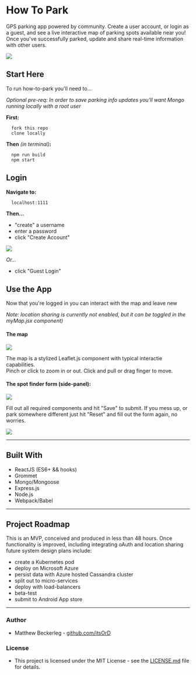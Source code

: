 # How To Park

GPS parking app powered by community.
Create a user account, or login as a guest, and see a live interactive map of parking spots available near you!
Once you've successfully parked, update and share real-time information with other users.

![](./demoGifs/howToPark_guestLogin.gif)

## Start Here

To run how-to-park you'll need to...

*Optional pre-req:
  In order to save parking info updates you'll want Mongo running locally with a root user*

**First:**
```
  fork this repo
  clone locally
```

**Then** *(in terminal)***:**
```
  npm run build
  npm start
```


## Login

**Navigate to:**
```
  localhost:1111
```

**Then...**
 * "create" a username
 * enter a password
 * click "Create Account"
 
![](./demoGifs/howToPark_userLogin.gif)

*Or...*
  * click "Guest Login"


## Use the App

Now that you're logged in you can interact with the map and leave new 

*Note: location sharing is currently not enabled, but it can be toggled in the myMap.jsx component)*

#### The map

![](./demoGifs/howToPark_mapInteraction.gif)

The map is a stylized Leaflet.js component with typical interactie capabilities.  
Pinch or click to zoom in or out.
Click and pull or drag finger to move.

#### The spot finder form (side-panel):

![](./demoGifs/howToPark_fillOutUserForm.gif)

Fill out all required components and hit "Save" to submit.
If you mess up, or park somewhere different just hit "Reset" and fill out the form again, no worries.

![](./demoGifs/howToPark_formReset.gif)

 - - -

## Built With
 * ReactJS (ES6+ && hooks)
 * Grommet
 * Mongo/Mongoose
 * Express.js
 * Node.js
 * Webpack/Babel

 - - - 

## Project Roadmap 
This is an MVP, conceived and produced in less than 48 hours. Once functionality is improved, including integrating oAuth and location sharing future system design plans include:
 * create a Kubernetes pod
 * deploy on Microsoft Azure
 * persist data with Azure hosted Cassandra cluster
 * split out to micro-services
 * deploy with load-balancers
 * beta-test
 * submit to Android App store
 

 - - - 

### Author
 * Matthew Beckerleg - [github.com/itsOrD](github.com/itsOrD)
 
### License
 * This project is licensed under the MIT License - see the [LICENSE.md](LICENSE.md) file for details.
 
